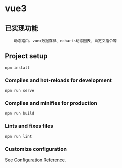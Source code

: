 # vue3

## 已实现功能

```
    动态路由、vuex数据存储、echarts动态图表、自定义指令等
```

## Project setup

```
npm install
```

### Compiles and hot-reloads for development

```
npm run serve
```

### Compiles and minifies for production

```
npm run build
```

### Lints and fixes files

```
npm run lint
```

### Customize configuration

See [Configuration Reference](https://cli.vuejs.org/config/).
